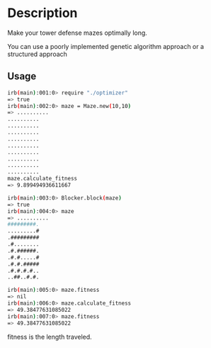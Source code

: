 # Description
Make your tower defense mazes optimally long.

You can use a poorly implemented genetic algorithm approach
or a structured approach

## Usage

```bash
irb(main):001:0> require "./optimizer"
=> true
irb(main):002:0> maze = Maze.new(10,10)
=> ..........
..........
..........
..........
..........
..........
..........
..........
..........
..........
maze.calculate_fitness
=> 9.899494936611667

irb(main):003:0> Blocker.block(maze)
=> true
irb(main):004:0> maze
=> ..........
#########.
.........#
.#########
.#........
.#.######.
.#.#.....#
.#.#.#####
.#.#.#.#..
..##..#.#.

irb(main):005:0> maze.fitness
=> nil
irb(main):006:0> maze.calculate_fitness
=> 49.38477631085022
irb(main):007:0> maze.fitness
=> 49.38477631085022
```

fitness is the length traveled.
